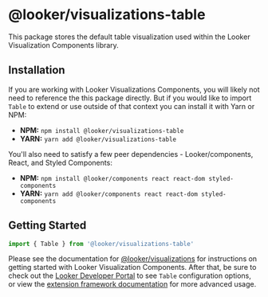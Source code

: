 # @looker/visualizations-table

This package stores the default table visualization used within the Looker Visualization Components library.

## Installation

If you are working with Looker Visualizations Components, you will likely not need to reference the this package directly. But if you would like to import `Table` to extend or use outside of that context you can install it with Yarn or NPM:

- **NPM:** `npm install @looker/visualizations-table`
- **YARN:** `yarn add @looker/visualizations-table`

You'll also need to satisfy a few peer dependencies - Looker/components, React, and Styled Components:

- **NPM:** `npm install @looker/components react react-dom styled-components`
- **YARN:** `yarn add @looker/components react react-dom styled-components`

## Getting Started

```jsx
import { Table } from '@looker/visualizations-table'
```

Please see the documentation for [@looker/visualizations](https://github.com/looker-open-source/components/tree/main/packages/visualizations) for instructions on getting started with Looker Visualization Components. After that, be sure to check out the [Looker Developer Portal](https://developers.looker.com/components/visualization-components) to see `Table` configuration options, or view the [extension framework documentation](https://docs.looker.com/data-modeling/extension-framework/vis-components) for more advanced usage.
